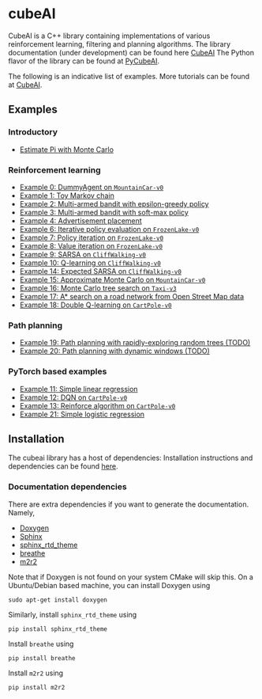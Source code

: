 # cubeAI

CubeAI is a C++ library containing implementations of various reinforcement learning, filtering and planning algorithms.
The library documentation (under development) can be found here <a href="https://pockerman-py-cubeai.readthedocs.io/en/latest/">CubeAI</a>
The Python flavor of the library can be found at <a href="https://github.com/pockerman/py_cube_ai">PyCubeAI</a>. 

The following is an indicative list of examples. More tutorials can be found at <a href="https://pockerman-py-cubeai.readthedocs.io/en/latest/">CubeAI</a>.
 

## Examples

### Introductory

- <a href="examples/intro/intro_example_1/intro_example_1.cpp">Estimate Pi with Monte Carlo</a>

### Reinforcement learning

- <a href="https://pockerman-py-cubeai.readthedocs.io/en/latest/ExamplesCpp/rl/rl_example_0.html">Example 0: DummyAgent on  ```MountainCar-v0```</a>
- <a href="examples/example_1/example_1.cpp">Example 1: Toy Markov chain</a>
- <a href="examples/example_2/example_2.cpp">Example 2: Multi-armed bandit with epsilon-greedy policy</a>
- <a href="examples/example_3/example_3.cpp">Example 3: Multi-armed bandit with soft-max policy</a>
- <a href="examples/example_4/example_4.cpp">Example 4: Advertisement placement</a>
- <a href="https://pockerman-py-cubeai.readthedocs.io/en/latest/ExamplesCpp/rl/rl_example_6.html">Example 6: Iterative policy evaluation on ```FrozenLake-v0```</a>
- <a href="https://pockerman-py-cubeai.readthedocs.io/en/latest/ExamplesCpp/rl/rl_example_7.html">Example 7: Policy iteration on ```FrozenLake-v0```</a>
- <a href="https://pockerman-py-cubeai.readthedocs.io/en/latest/ExamplesCpp/rl/rl_example_8.html">Example 8: Value iteration on ```FrozenLake-v0```</a>
- <a href="https://pockerman-py-cubeai.readthedocs.io/en/latest/ExamplesCpp/rl/rl_example_9.html">Example 9: SARSA on ```CliffWalking-v0```</a>
- <a href="https://pockerman-py-cubeai.readthedocs.io/en/latest/ExamplesCpp/rl/rl_example_10.html">Example 10: Q-learning on ```CliffWalking-v0```</a>
- <a href="examples/example_14/example_14.cpp">Example 14: Expected SARSA on ```CliffWalking-v0```</a>
- <a href="examples/example_15/example_15.cpp">Example 15: Approximate Monte Carlo on ```MountainCar-v0```</a>
- <a href="examples/example_16/example_16.cpp">Example 16: Monte Carlo tree search on ```Taxi-v3```</a>
- <a href="examples/example_17/example_17.cpp">Example 17: A* search on a road network  from Open Street Map data</a> 
- <a href="https://pockerman-py-cubeai.readthedocs.io/en/latest/ExamplesCpp/rl/rl_example_18.html">Example 18: Double Q-learning on  ```CartPole-v0``` </a> 

### Path planning

- <a href="#">Example 19: Path planning with rapidly-exploring random trees (TODO)</a> 
- <a href="#">Example 20: Path planning with dynamic windows (TODO) </a>   

### PyTorch based examples

- <a href="examples/example_11/example_11.cpp">Example 11: Simple linear regression</a>
- <a href="examples/example_12/example_12.cpp">Example 12: DQN on ```CartPole-v0```</a>
- <a href="https://pockerman-py-cubeai.readthedocs.io/en/latest/ExamplesCpp/rl/rl_example_13.html">Example 13: Reinforce algorithm on ```CartPole-v0```</a>
- <a href="examples/example_21/example_21.cpp">Example 21: Simple logistic regression</a>

## Installation

The cubeai library has a host of dependencies:
Installation instructions and dependencies can be found <a href="https://pockerman-py-cubeai.readthedocs.io/en/latest/install.html">here</a>.


### Documentation dependencies

There are extra dependencies if you want to generate the documentation. Namely,

- <a href="https://www.doxygen.nl/">Doxygen</a>
- <a href="https://www.sphinx-doc.org/en/master/">Sphinx</a>
- <a href="https://github.com/readthedocs/sphinx_rtd_theme">sphinx_rtd_theme</a>
- <a href="https://github.com/breathe-doc/breathe">breathe</a>
- <a href="https://github.com/crossnox/m2r2">m2r2</a>

Note that if Doxygen is not found on your system CMake will skip this. On a Ubuntu/Debian based machine, you can install
Doxygen using

```
sudo apt-get install doxygen
```

Similarly, install ```sphinx_rtd_theme``` using

```
pip install sphinx_rtd_theme
```

Install ```breathe``` using

```
pip install breathe
```

Install ```m2r2``` using

```
pip install m2r2
```


